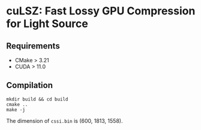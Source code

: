 # cuLSZ: Fast Lossy GPU Compression for Light Source

## Requirements
- CMake > 3.21
- CUDA > 11.0

## Compilation
```shell
mkdir build && cd build
cmake ..
make -j
```

The dimension of ```cssi.bin``` is (600, 1813, 1558).